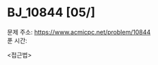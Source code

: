 # BJ_10844 [05/] </br>
문제 주소: https://www.acmicpc.net/problem/10844 </br>
푼 시간: </br>

<접근법>
```
```


```python

```